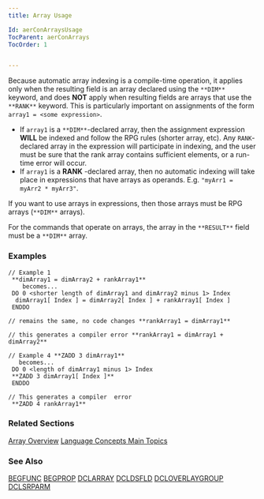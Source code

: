 ```yaml
---
title: Array Usage

Id: aerConArraysUsage
TocParent: aerConArrays
TocOrder: 1


---
```


Because automatic array indexing is a compile-time operation, it applies only when the resulting field is an array declared using the ``` **DIM** ``` keyword, and does **NOT** apply when resulting fields are arrays that use the ``` **RANK** ``` keyword. This is particularly important on assignments of the form ```array1 = <some expression>```. 

- If ```array1``` is a ``` **DIM** ```-declared array, then the assignment expression **WILL** be indexed and follow the RPG rules (shorter array, etc). Any ```RANK```-declared array in the expression will participate in indexing, and the user must be sure that the rank array contains sufficient elements, or a run-time error will occur.
- If ```array1``` is a **RANK** -declared array, then no automatic indexing will take place in expressions that have arrays as operands. E.g. ```"myArr1 = myArr2 * myArr3"```. 

If you want to use arrays in expressions, then those arrays must be RPG arrays (``` **DIM** ``` arrays).

For the commands that operate on arrays, the array in the ``` **RESULT** ``` field must be a ``` **DIM** ``` array. 

### Examples

```
// Example 1
 **dimArray1 = dimArray2 + rankArray1** 
    becomes... 
 DO 0 <shorter length of dimArray1 and dimArray2 minus 1> Index
  dimArray1[ Index ] = dimArray2[ Index ] + rankArray1[ Index ]
 ENDDO

// remains the same, no code changes **rankArray1 = dimArray1**  

// this generates a compiler error **rankArray1 = dimArray1 + dimArray2** 

// Example 4 **ZADD 3 dimArray1** 
   becomes...
 DO 0 <length of dimArray1 minus 1> Index 
 **ZADD 3 dimArray1[ Index ]** 
 ENDDO

// This generates a compiler  error
 **ZADD 4 rankArray1** 
```

### Related Sections
[Array Overview](aerConArraysOverview.html)
[Language Concepts Main Topics](aerConLanguageConceptsMain.html) 

### See Also
[BEGFUNC](BEGFUNC.html)
[BEGPROP](BEGPROP.html)
[DCLARRAY](DCLARRAY.html)
[DCLDSFLD](DCLDSFLD.html)
[DCLOVERLAYGROUP](DCLOVERLAYGROUP.html)
[DCLSRPARM](DCLSRPARM.html) 
